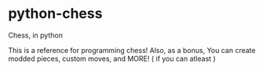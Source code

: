 # python-chess
Chess, in python

This is a reference for programming chess!
Also, as a bonus, You can create modded pieces, custom moves, and MORE! ( if you can atleast )
